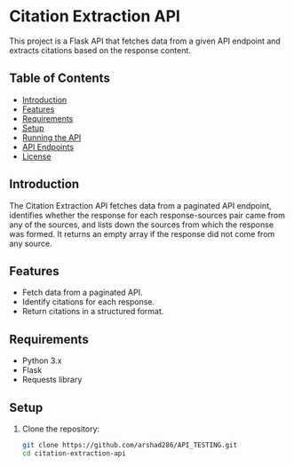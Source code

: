 # Citation Extraction API

This project is a Flask API that fetches data from a given API endpoint and extracts citations based on the response content.

## Table of Contents
- [Introduction](#introduction)
- [Features](#features)
- [Requirements](#requirements)
- [Setup](#setup)
- [Running the API](#running-the-api)
- [API Endpoints](#api-endpoints)
- [License](#license)

## Introduction

The Citation Extraction API fetches data from a paginated API endpoint, identifies whether the response for each response-sources pair came from any of the sources, and lists down the sources from which the response was formed. It returns an empty array if the response did not come from any source.

## Features

- Fetch data from a paginated API.
- Identify citations for each response.
- Return citations in a structured format.

## Requirements

- Python 3.x
- Flask
- Requests library

## Setup

1. Clone the repository:
   ```sh
   git clone https://github.com/arshad286/API_TESTING.git
   cd citation-extraction-api

